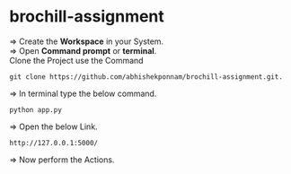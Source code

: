 # brochill-assignment

=> Create the **Workspace** in your System.   
=> Open **Command prompt** or **terminal**.  
Clone the Project use the Command 
 ~~~
git clone https://github.com/abhishekponnam/brochill-assignment.git.   
 ~~~
=> In terminal type the below command.  
~~~ 
python app.py
~~~
=> Open the below Link.
~~~
http://127.0.0.1:5000/
~~~
=> Now perform the Actions.
